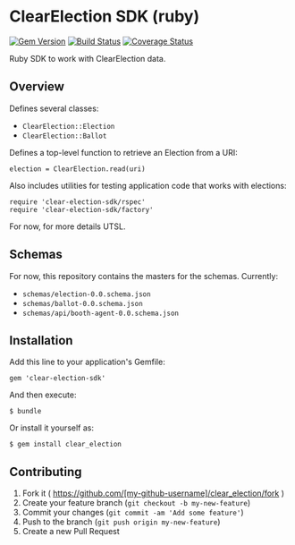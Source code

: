 # ClearElection SDK (ruby)
[![Gem Version](https://badge.fury.io/rb/clear-election-sdk.svg)](http://badge.fury.io/rb/clear-election-sdk)
[![Build Status](https://secure.travis-ci.org/ClearElection/clear-election-sdk-ruby.svg)](http://travis-ci.org/ClearElection/clear-election-sdk-ruby)
[![Coverage Status](https://img.shields.io/coveralls/ClearElection/clear-election-sdk-ruby.svg)](https://coveralls.io/r/ClearElection/clear-election-sdk-ruby)

Ruby SDK to work with ClearElection data.


## Overview

Defines several classes:

* `ClearElection::Election`
* `ClearElection::Ballot`

Defines a top-level function to retrieve an Election from a URI:

	election = ClearElection.read(uri)

Also includes utilities for testing application code that works with elections:

	require 'clear-election-sdk/rspec'
	require 'clear-election-sdk/factory'
	
For now, for more details UTSL.


## Schemas

For now, this repository contains the masters for the schemas.  Currently:

* `schemas/election-0.0.schema.json` 
* `schemas/ballot-0.0.schema.json`
* `schemas/api/booth-agent-0.0.schema.json`


## Installation

Add this line to your application's Gemfile:

    gem 'clear-election-sdk'

And then execute:

    $ bundle

Or install it yourself as:

    $ gem install clear_election

## Contributing

1. Fork it ( https://github.com/[my-github-username]/clear_election/fork )
2. Create your feature branch (`git checkout -b my-new-feature`)
3. Commit your changes (`git commit -am 'Add some feature'`)
4. Push to the branch (`git push origin my-new-feature`)
5. Create a new Pull Request
